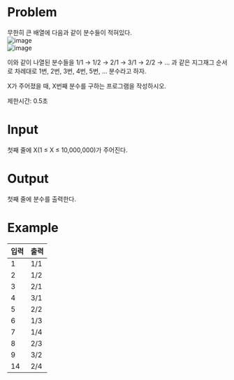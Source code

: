 # Problem
무한히 큰 배열에 다음과 같이 분수들이 적혀있다.  
![image](https://user-images.githubusercontent.com/75327385/139517303-4b374c94-2d6a-4fa6-8882-beb3c7b3e71c.png)  
![image](https://user-images.githubusercontent.com/75327385/139517763-1c71b7fa-4dff-41de-9921-57220a4ea789.png)  

이와 같이 나열된 분수들을 1/1 → 1/2 → 2/1 → 3/1 → 2/2 → … 과 같은 지그재그 순서로 차례대로 1번, 2번, 3번, 4번, 5번, … 분수라고 하자.

X가 주어졌을 때, X번째 분수를 구하는 프로그램을 작성하시오.  

제한시간: 0.5초

# Input
첫째 줄에 X(1 ≤ X ≤ 10,000,000)가 주어진다.

# Output
첫째 줄에 분수를 출력한다.

# Example
|입력|출력|
|:-|:-|
|1|1/1|
|2|1/2|
|3|2/1|
|4|3/1|
|5|2/2|
|6|1/3|
|7|1/4|
|8|2/3|
|9|3/2|
|14|2/4|

